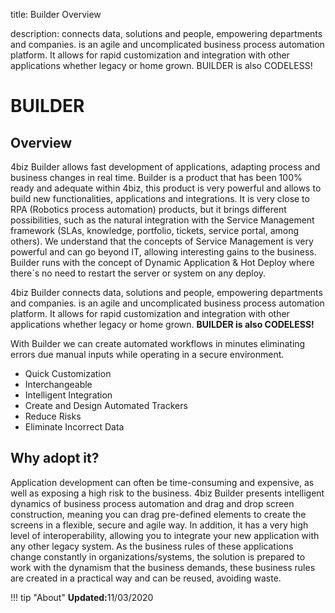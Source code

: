 title: Builder Overview

description: connects data, solutions and people, empowering departments and companies. is an agile and uncomplicated business process automation platform. It allows for rapid customization and integration with other applications whether legacy or home grown. BUILDER is also CODELESS!

# BUILDER 

## Overview 

4biz Builder allows fast development of applications, adapting process and business changes in real time.
Builder is a product that has been 100% ready and adequate within 4biz, this product is very powerful and allows to build new functionalities, applications and integrations. It is very close to RPA (Robotics process automation) products, but it brings different possibilities, such as the natural integration with the Service Management framework (SLAs, knowledge, portfolio, tickets, service portal, among others). 
We understand that the concepts of Service Management is very powerful and can go beyond IT, allowing interesting gains to the business. 
Builder runs with the concept of Dynamic Application & Hot Deploy where there´s no need to restart the server or system on any deploy.

4biz Builder connects data, solutions and people, empowering departments and companies. is an agile and uncomplicated business process automation platform. It allows for rapid customization and integration with other applications whether legacy or home grown. **BUILDER is also CODELESS!**

With Builder we can create automated workflows in minutes eliminating errors due manual inputs while operating in a secure environment.

-   Quick Customization
-   Interchangeable
-   Intelligent Integration
-   Create and Design Automated Trackers
-   Reduce Risks
-   Eliminate Incorrect Data

## Why adopt it? 


Application development can often be time-consuming and expensive, as well as
exposing a high risk to the business. 4biz Builder presents intelligent
dynamics of business process automation and drag and drop screen construction,
meaning you can drag pre-defined elements to create the screens in a flexible,
secure and agile way. In addition, it has a very high level of interoperability,
allowing you to integrate your new application with any other legacy system. As
the business rules of these applications change constantly in
organizations/systems, the solution is prepared to work with the dynamism that
the business demands, these business rules are created in a practical way and
can be reused, avoiding waste.

!!! tip "About"
    <b>Updated:</b>11/03/2020
